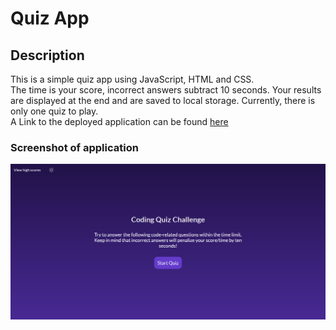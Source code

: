 # Quiz App

## Description
This is a simple quiz app using JavaScript, HTML and CSS. <br>
 The time is your score, incorrect answers subtract 10 seconds. Your results are displayed at the end and are saved to local storage. Currently, there is only one quiz to play. <br> 
 A Link to the deployed application can be found [here](https://lorduswhale.github.io/quiz-app/)

### Screenshot of application

![screenshot](./assets/images/deployed-application.png)

